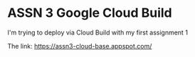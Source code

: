 # ASSN 3 Google Cloud Build
I'm trying to deploy via Cloud Build with my first assignment 1 


The link: https://assn3-cloud-base.appspot.com/
